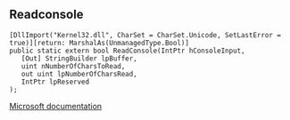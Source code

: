 ## Readconsole

```
[DllImport("Kernel32.dll", CharSet = CharSet.Unicode, SetLastError = true)][return: MarshalAs(UnmanagedType.Bool)]
public static extern bool ReadConsole(IntPtr hConsoleInput,
   [Out] StringBuilder lpBuffer,
   uint nNumberOfCharsToRead,
   out uint lpNumberOfCharsRead,
   IntPtr lpReserved
);
```

[Microsoft documentation](https://docs.microsoft.com/en-us/windows/console/readconsole)
